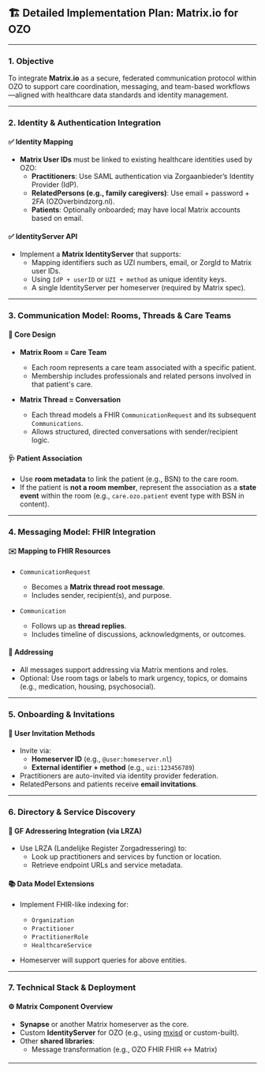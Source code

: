 
## 🏗️ Detailed Implementation Plan: Matrix.io for OZO

---

### **1. Objective**

To integrate **Matrix.io** as a secure, federated communication protocol within OZO to support care coordination, messaging, and team-based workflows—aligned with healthcare data standards and identity management.

---

### **2. Identity & Authentication Integration**

#### ✅ Identity Mapping

- **Matrix User IDs** must be linked to existing healthcare identities used by OZO:
  - **Practitioners**: Use SAML authentication via Zorgaanbieder’s Identity Provider (IdP).
  - **RelatedPersons (e.g., family caregivers)**: Use email + password + 2FA (OZOverbindzorg.nl).
  - **Patients**: Optionally onboarded; may have local Matrix accounts based on email.

#### ✅ IdentityServer API

- Implement a **Matrix IdentityServer** that supports:
  - Mapping identifiers such as UZI numbers, email, or ZorgId to Matrix user IDs.
  - Using `IdP + userID` or `UZI + method` as unique identity keys.
  - A single IdentityServer per homeserver (required by Matrix spec).

---

### **3. Communication Model: Rooms, Threads & Care Teams**

#### 🧠 Core Design

- **Matrix Room = Care Team**

  - Each room represents a care team associated with a specific patient.
  - Membership includes professionals and related persons involved in that patient's care.

- **Matrix Thread = Conversation**

  - Each thread models a FHIR `CommunicationRequest` and its subsequent `Communications`.
  - Allows structured, directed conversations with sender/recipient logic.

#### 🩺 Patient Association

- Use **room metadata** to link the patient (e.g., BSN) to the care room.
- If the patient is **not a room member**, represent the association as a **state event** within the room (e.g., `care.ozo.patient` event type with BSN in content).

---

### **4. Messaging Model: FHIR Integration**

#### ✉️ Mapping to FHIR Resources

- `CommunicationRequest`

  - Becomes a **Matrix thread root message**.
  - Includes sender, recipient(s), and purpose.

- `Communication`

  - Follows up as **thread replies**.
  - Includes timeline of discussions, acknowledgments, or outcomes.

#### 🧭 Addressing

- All messages support addressing via Matrix mentions and roles.
- Optional: Use room tags or labels to mark urgency, topics, or domains (e.g., medication, housing, psychosocial).

---

### **5. Onboarding & Invitations**

#### 📨 User Invitation Methods

- Invite via:
  - **Homeserver ID** (e.g., `@user:homeserver.nl`)
  - **External identifier + method** (e.g., `uzi:123456789`)
- Practitioners are auto-invited via identity provider federation.
- RelatedPersons and patients receive **email invitations**.

---

### **6. Directory & Service Discovery**

#### 🔎 GF Adressering Integration (via LRZA)

- Use LRZA (Landelijke Register Zorgadressering) to:
  - Look up practitioners and services by function or location.
  - Retrieve endpoint URLs and service metadata.

#### 📚 Data Model Extensions

- Implement FHIR-like indexing for:

  - `Organization`
  - `Practitioner`
  - `PractitionerRole`
  - `HealthcareService`

- Homeserver will support queries for above entities.

---

### **7. Technical Stack & Deployment**

#### ⚙️ Matrix Component Overview

- **Synapse** or another Matrix homeserver as the core.
- Custom **IdentityServer** for OZO (e.g., using [mxisd](https://github.com/kamax-io/mxisd) or custom-built).
- Other **shared libraries**:
  - Message transformation (e.g., OZO FHIR FHIR ↔ Matrix)

####

---
